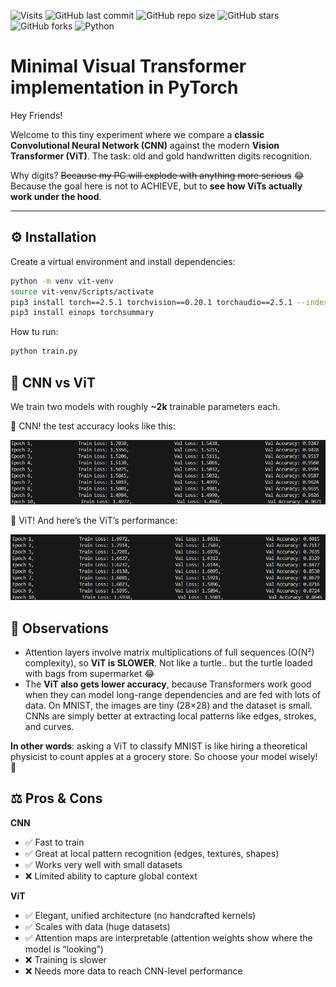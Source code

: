 ![Visits](https://api.visitorbadge.io/api/VisitorHit?user=Vitgracer&repo=vit-from-scratch&countColor=%237B1E7A)
![GitHub last commit](https://img.shields.io/github/last-commit/Vitgracer/vit-from-scratch?color=blue)
![GitHub repo size](https://img.shields.io/github/repo-size/Vitgracer/vit-from-scratch?color=green)
![GitHub stars](https://img.shields.io/github/stars/Vitgracer/vit-from-scratch?style=social)
![GitHub forks](https://img.shields.io/github/forks/Vitgracer/vit-from-scratch?style=social)
![Python](https://img.shields.io/badge/Python-3776AB.svg?logo=python&logoColor=white)

# Minimal Visual Transformer implementation in PyTorch
Hey Friends! 

Welcome to this tiny experiment where we compare a **classic Convolutional Neural Network (CNN)** against the modern **Vision Transformer (ViT)**.
The task: old and gold handwritten digits recognition.

Why digits? ~~Because my PC will explode with anything more serious~~ 😂 Because the goal here is not to ACHIEVE, but to **see how ViTs actually work under the hood**. 

---

## ⚙️ Installation  

Create a virtual environment and install dependencies:  

```bash
python -m venv vit-venv
source vit-venv/Scripts/activate
pip3 install torch==2.5.1 torchvision==0.20.1 torchaudio==2.5.1 --index-url https://download.pytorch.org/whl/cu124
pip3 install einops torchsummary
```

How tu run: 
```bash
python train.py
```

## 🥊 CNN vs ViT

We train two models with roughly **~2k** trainable parameters each.

🔵 CNN! the test accuracy looks like this:

![CNN](resources/cnn_training_result.png)

🔴 ViT! And here’s the ViT’s performance:

![VIT](resources/vit_training_result.png)

## 🤔 Observations
- Attention layers involve matrix multiplications of full sequences (O(N²) complexity), so **ViT is SLOWER**. Not like a turtle.. but the turtle loaded with bags from supermarket 😂
- The **ViT also gets lower accuracy**, because Transformers work good when they can model long-range dependencies and are fed with lots of data. On MNIST, the images are tiny (28×28) and the dataset is small. CNNs are simply better at extracting local patterns like edges, strokes, and curves.

**In other words**: asking a ViT to classify MNIST is like hiring a theoretical physicist to count apples at a grocery store. So choose your model wisely! 🧐

## ⚖️ Pros & Cons
**CNN** 
- ✅ Fast to train
- ✅ Great at local pattern recognition (edges, textures, shapes)
- ✅ Works very well with small datasets
- ❌ Limited ability to capture global context

**ViT**

- ✅ Elegant, unified architecture (no handcrafted kernels)
- ✅ Scales with data (huge datasets)
- ✅ Attention maps are interpretable (attention weights show where the model is “looking”)
- ❌ Training is slower
- ❌ Needs more data to reach CNN-level performance
